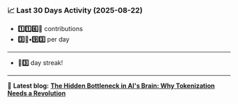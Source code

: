 <!--START_STATS-->
### 📈 Last 30 Days Activity (2025-08-22)  
- **1️⃣1️⃣6️⃣🎱** contributions  
- **3️⃣🎱•9️⃣3️⃣** per day
---
- **🎱3️⃣** day streak!
---
📝 **Latest blog:** [**The Hidden Bottleneck in AI's Brain: Why Tokenization Needs a Revolution**](https://andriak.com/blog/tokenization-revolution)
<!--END_STATS-->
